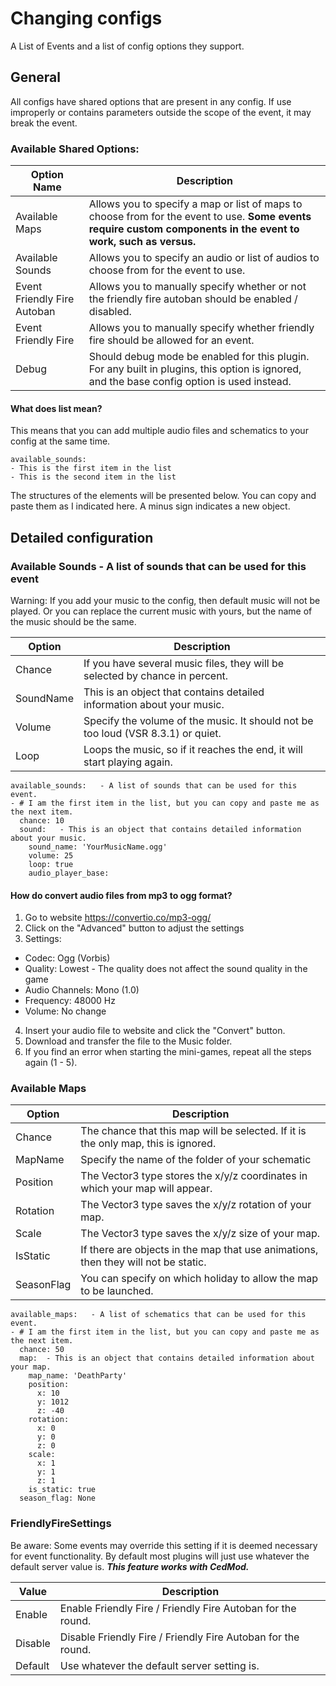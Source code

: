 ﻿# Changing configs
A List of Events and a list of config options they support.

## General
All configs have shared options that are present in any config. If use improperly or contains parameters outside the scope of the event, it may break the event.

### Available Shared Options:

| Option Name                 | Description                                                                                                                                                    |
|-----------------------------|----------------------------------------------------------------------------------------------------------------------------------------------------------------|
| Available Maps              | Allows you to specify a map or list of maps to choose from for the event to use. **Some events require custom components in the event to work, such as versus.** |
| Available Sounds            | Allows you to specify an audio or list of audios to choose from for the event to use.                                                                          |
| Event Friendly Fire Autoban | Allows you to manually specify whether or not the friendly fire autoban should be enabled / disabled.                                                          |
| Event Friendly Fire         | Allows you to manually specify whether friendly fire should be allowed for an event.                                                                           |
| Debug                       | Should debug mode be enabled for this plugin. For any built in plugins, this option is ignored, and the base config option is used instead.                    |                       |

#### What does list mean? 
This means that you can add multiple audio files and schematics to your config at the same time.

```
available_sounds:
- This is the first item in the list
- This is the second item in the list
```
The structures of the elements will be presented below. You can copy and paste them as I indicated here. A minus sign indicates a new object.

## Detailed configuration
### Available Sounds - A list of sounds that can be used for this event
Warning: If you add your music to the config, then default music will not be played.
Or you can replace the current music with yours, but the name of the music should be the same.

| Option    | Description                                                                      |
|-----------|----------------------------------------------------------------------------------|
| Chance    | If you have several music files, they will be selected by chance in percent.     |
| SoundName | This is an object that contains detailed information about your music.           |
| Volume    | Specify the volume of the music. It should not be too loud (VSR 8.3.1) or quiet. |
| Loop      | Loops the music, so if it reaches the end, it will start playing again.          |

```
available_sounds:   - A list of sounds that can be used for this event.
- # I am the first item in the list, but you can copy and paste me as the next item.
  chance: 10
  sound:   - This is an object that contains detailed information about your music.
    sound_name: 'YourMusicName.ogg'
    volume: 25
    loop: true
    audio_player_base:
```

#### How do convert audio files from mp3 to ogg format?
1) Go to website https://convertio.co/mp3-ogg/
2) Click on the "Advanced" button to adjust the settings
3) Settings:
  - Codec: Ogg (Vorbis)
  - Quality: Lowest  - The quality does not affect the sound quality in the game
  - Audio Channels: Mono (1.0)
  - Frequency: 48000 Hz
  - Volume: No change
4) Insert your audio file to website and click the "Convert" button.
5) Download and transfer the file to the Music folder.
6) If you find an error when starting the mini-games, repeat all the steps again (1 - 5).

### Available Maps

| Option     | Description                                                                        |
|------------|------------------------------------------------------------------------------------|
| Chance     | The chance that this map will be selected. If it is the only map, this is ignored. |
| MapName    | Specify the name of the folder of your schematic                                   |
| Position   | The Vector3 type stores the x/y/z coordinates in which your map will appear.       |
| Rotation   | The Vector3 type saves the x/y/z rotation of your map.                             |
| Scale      | The Vector3 type saves the x/y/z size of your map.                                 |
| IsStatic   | If there are objects in the map that use animations, then they will not be static. |
| SeasonFlag | You can specify on which holiday to allow the map to be launched.                  |

```
available_maps:   - A list of schematics that can be used for this event.
- # I am the first item in the list, but you can copy and paste me as the next item.
  chance: 50
  map:  - This is an object that contains detailed information about your map.
    map_name: 'DeathParty'
    position:
      x: 10
      y: 1012
      z: -40
    rotation:
      x: 0
      y: 0
      z: 0
    scale:
      x: 1
      y: 1
      z: 1
    is_static: true
  season_flag: None
```

### FriendlyFireSettings
Be aware: Some events may override this setting if it is deemed necessary for event functionality. By default most plugins will just use whatever the default server value is. ***This feature works with CedMod.***

| Value   | Description                                                  |
|---------|--------------------------------------------------------------|
| Enable  | Enable Friendly Fire / Friendly Fire Autoban for the round.  |
| Disable | Disable Friendly Fire / Friendly Fire Autoban for the round. |
| Default | Use whatever the default server setting is.                  |
